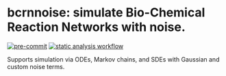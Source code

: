 # bcrnnoise: simulate Bio-Chemical Reaction Networks with noise.

[![pre-commit](https://img.shields.io/badge/pre--commit-enabled-brightgreen?logo=pre-commit)](https://github.com/pre-commit/pre-commit)
[![static analysis workflow](https://github.com/BioDisCo/bcrnnoise/actions/workflows/static-analysis.yaml/badge.svg)](https://github.com/BioDisCo/bcrnnoise/actions/workflows/static-analysis.yaml/)

Supports simulation via ODEs, Markov chains, and SDEs with Gaussian and custom noise terms.

